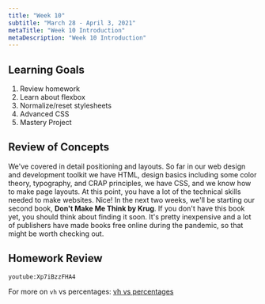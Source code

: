 ```yaml
---
title: "Week 10"
subtitle: "March 28 - April 3, 2021"
metaTitle: "Week 10 Introduction"
metaDescription: "Week 10 Introduction"
---
```


## Learning Goals
1. Review homework
1. Learn about flexbox
1. Normalize/reset stylesheets
1. Advanced CSS
1. Mastery Project 

## Review of Concepts
We've covered in detail positioning and layouts. So far in our web design and development toolkit we have HTML, design basics including some color theory, typography, and CRAP principles, we have CSS, and we know how to make page layouts. At this point, you have a lot of the technical skills needed to make websites. Nice! In the next two weeks, we'll be starting our second book, **Don't Make Me Think by Krug**. If you don't have this book yet, you should think about finding it soon. It's pretty inexpensive and a lot of publishers have made books free online during the pandemic, so that might be worth checking out.

## Homework Review
`youtube:Xp7iBzzFHA4`

For more on `vh` vs percentages: [vh vs percentages](https://stackoverflow.com/questions/31039979/css-units-what-is-the-difference-between-vh-vw-and)